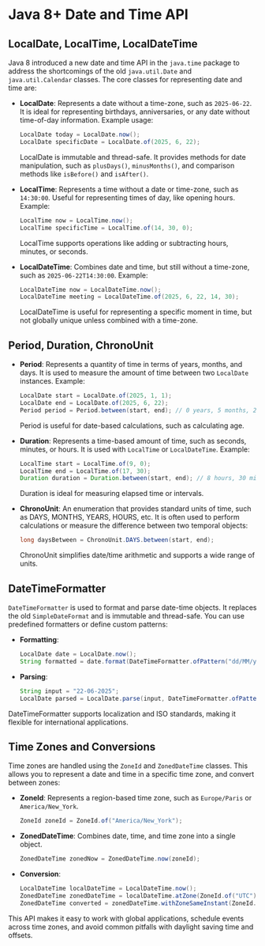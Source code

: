# Java 8+ Date and Time API

## LocalDate, LocalTime, LocalDateTime

Java 8 introduced a new date and time API in the `java.time` package to address the shortcomings of the old `java.util.Date` and `java.util.Calendar` classes. The core classes for representing date and time are:

- **LocalDate**: Represents a date without a time-zone, such as `2025-06-22`. It is ideal for representing birthdays, anniversaries, or any date without time-of-day information. Example usage:
  ```java
  LocalDate today = LocalDate.now();
  LocalDate specificDate = LocalDate.of(2025, 6, 22);
  ```
  LocalDate is immutable and thread-safe. It provides methods for date manipulation, such as `plusDays()`, `minusMonths()`, and comparison methods like `isBefore()` and `isAfter()`.

- **LocalTime**: Represents a time without a date or time-zone, such as `14:30:00`. Useful for representing times of day, like opening hours. Example:
  ```java
  LocalTime now = LocalTime.now();
  LocalTime specificTime = LocalTime.of(14, 30, 0);
  ```
  LocalTime supports operations like adding or subtracting hours, minutes, or seconds.

- **LocalDateTime**: Combines date and time, but still without a time-zone, such as `2025-06-22T14:30:00`. Example:
  ```java
  LocalDateTime now = LocalDateTime.now();
  LocalDateTime meeting = LocalDateTime.of(2025, 6, 22, 14, 30);
  ```
  LocalDateTime is useful for representing a specific moment in time, but not globally unique unless combined with a time-zone.

## Period, Duration, ChronoUnit

- **Period**: Represents a quantity of time in terms of years, months, and days. It is used to measure the amount of time between two `LocalDate` instances. Example:
  ```java
  LocalDate start = LocalDate.of(2025, 1, 1);
  LocalDate end = LocalDate.of(2025, 6, 22);
  Period period = Period.between(start, end); // 0 years, 5 months, 21 days
  ```
  Period is useful for date-based calculations, such as calculating age.

- **Duration**: Represents a time-based amount of time, such as seconds, minutes, or hours. It is used with `LocalTime` or `LocalDateTime`. Example:
  ```java
  LocalTime start = LocalTime.of(9, 0);
  LocalTime end = LocalTime.of(17, 30);
  Duration duration = Duration.between(start, end); // 8 hours, 30 minutes
  ```
  Duration is ideal for measuring elapsed time or intervals.

- **ChronoUnit**: An enumeration that provides standard units of time, such as DAYS, MONTHS, YEARS, HOURS, etc. It is often used to perform calculations or measure the difference between two temporal objects:
  ```java
  long daysBetween = ChronoUnit.DAYS.between(start, end);
  ```
  ChronoUnit simplifies date/time arithmetic and supports a wide range of units.

## DateTimeFormatter

`DateTimeFormatter` is used to format and parse date-time objects. It replaces the old `SimpleDateFormat` and is immutable and thread-safe. You can use predefined formatters or define custom patterns:

- **Formatting**:
  ```java
  LocalDate date = LocalDate.now();
  String formatted = date.format(DateTimeFormatter.ofPattern("dd/MM/yyyy"));
  ```
- **Parsing**:
  ```java
  String input = "22-06-2025";
  LocalDate parsed = LocalDate.parse(input, DateTimeFormatter.ofPattern("dd-MM-yyyy"));
  ```
DateTimeFormatter supports localization and ISO standards, making it flexible for international applications.

## Time Zones and Conversions

Time zones are handled using the `ZoneId` and `ZonedDateTime` classes. This allows you to represent a date and time in a specific time zone, and convert between zones:

- **ZoneId**: Represents a region-based time zone, such as `Europe/Paris` or `America/New_York`.
  ```java
  ZoneId zoneId = ZoneId.of("America/New_York");
  ```
- **ZonedDateTime**: Combines date, time, and time zone into a single object.
  ```java
  ZonedDateTime zonedNow = ZonedDateTime.now(zoneId);
  ```
- **Conversion**:
  ```java
  LocalDateTime localDateTime = LocalDateTime.now();
  ZonedDateTime zonedDateTime = localDateTime.atZone(ZoneId.of("UTC"));
  ZonedDateTime converted = zonedDateTime.withZoneSameInstant(ZoneId.of("Asia/Tokyo"));
  ```
This API makes it easy to work with global applications, schedule events across time zones, and avoid common pitfalls with daylight saving time and offsets.